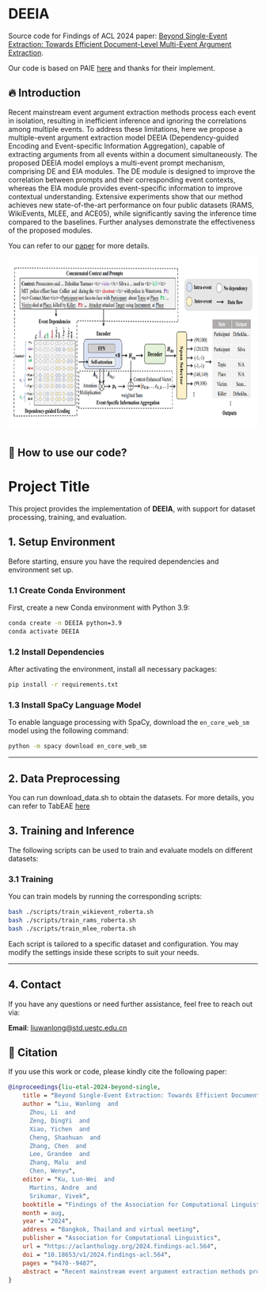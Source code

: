 # DEEIA



Source code for Findings of ACL 2024 paper: [Beyond Single-Event Extraction: Towards Efficient Document-Level Multi-Event Argument Extraction](https://aclanthology.org/2024.findings-acl.564).

 Our code is based on PAIE [here](https://github.com/mayubo2333/PAIE) and thanks for their implement.

## 🔥 Introduction

Recent mainstream event argument extraction methods process each event in isolation, resulting in inefficient inference and ignoring the correlations among multiple events. To address these limitations, here we propose a multiple-event argument extraction model DEEIA (Dependency-guided Encoding and Event-specific Information Aggregation), capable of extracting arguments from all events within a document simultaneously. The proposed DEEIA model employs a multi-event prompt mechanism, comprising DE and EIA modules. The DE module is designed to improve the correlation between prompts and their corresponding event contexts, whereas the EIA module provides event-specific information to improve contextual understanding. Extensive experiments show that our method achieves new state-of-the-art performance on four public datasets (RAMS, WikiEvents, MLEE, and ACE05), while significantly saving the inference time compared to the baselines. Further analyses demonstrate the effectiveness of the proposed modules.

You can refer to our [paper](https://aclanthology.org/2024.findings-acl.564) for more details.

<div align=center>
<img width="800" height="350" src="./figure/model.png"/>
</div>

## 🚀 How to use our code?

# Project Title

This project provides the implementation of **DEEIA**, with support for dataset processing, training, and evaluation.

## 1. Setup Environment

Before starting, ensure you have the required dependencies and environment set up.

### 1.1 Create Conda Environment

First, create a new Conda environment with Python 3.9:

```bash
conda create -n DEEIA python=3.9
conda activate DEEIA
```

### 1.2 Install Dependencies

After activating the environment, install all necessary packages:

```bash
pip install -r requirements.txt
```

### 1.3 Install SpaCy Language Model

To enable language processing with SpaCy, download the `en_core_web_sm` model using the following command:

```bash
python -m spacy download en_core_web_sm
```

---

## 2. Data Preprocessing

You can run download_data.sh to obtain the datasets. For more details, you can refer to TabEAE [here](https://github.com/Stardust-hyx/TabEAE)

## 3. Training and Inference

The following scripts can be used to train and evaluate models on different datasets:

### 3.1 Training

You can train models by running the corresponding scripts:

```bash
bash ./scripts/train_wikievent_roberta.sh
bash ./scripts/train_rams_roberta.sh
bash ./scripts/train_mlee_roberta.sh
```

Each script is tailored to a specific dataset and configuration. You may modify the settings inside these scripts to suit your needs.


---

## 4. Contact

If you have any questions or need further assistance, feel free to reach out via:

**Email**: liuwanlong@std.uestc.edu.cn


## 🌝 Citation

If you use this work or code, please kindly cite the following paper:

```bib
@inproceedings{liu-etal-2024-beyond-single,
    title = "Beyond Single-Event Extraction: Towards Efficient Document-Level Multi-Event Argument Extraction",
    author = "Liu, Wanlong  and
      Zhou, Li  and
      Zeng, DingYi  and
      Xiao, Yichen  and
      Cheng, Shaohuan  and
      Zhang, Chen  and
      Lee, Grandee  and
      Zhang, Malu  and
      Chen, Wenyu",
    editor = "Ku, Lun-Wei  and
      Martins, Andre  and
      Srikumar, Vivek",
    booktitle = "Findings of the Association for Computational Linguistics ACL 2024",
    month = aug,
    year = "2024",
    address = "Bangkok, Thailand and virtual meeting",
    publisher = "Association for Computational Linguistics",
    url = "https://aclanthology.org/2024.findings-acl.564",
    doi = "10.18653/v1/2024.findings-acl.564",
    pages = "9470--9487",
    abstract = "Recent mainstream event argument extraction methods process each event in isolation, resulting in inefficient inference and ignoring the correlations among multiple events. To address these limitations, here we propose a multiple-event argument extraction model DEEIA (Dependency-guided Encoding and Event-specific Information Aggregation), capable of extracting arguments from all events within a document simultaneously. The proposed DEEIA model employs a multi-event prompt mechanism, comprising DE and EIA modules. The DE module is designed to improve the correlation between prompts and their corresponding event contexts, whereas the EIA module provides event-specific information to improve contextual understanding. Extensive experiments show that our method achieves new state-of-the-art performance on four public datasets (RAMS, WikiEvents, MLEE, and ACE05), while significantly saving the inference time compared to the baselines. Further analyses demonstrate the effectiveness of the proposed modules.",
}

```

